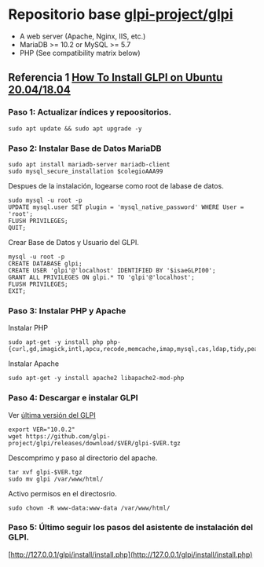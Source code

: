 # Repositorio base [glpi-project/glpi](https://github.com/glpi-project/glpi)

- A web server (Apache, Nginx, IIS, etc.)
- MariaDB >= 10.2 or MySQL >= 5.7
- PHP (See compatibility matrix below)


## Referencia 1 [How To Install GLPI on Ubuntu 20.04/18.04](https://computingforgeeks.com/how-to-install-glpi-on-ubuntu-linux/)

### Paso 1: Actualizar índices y repoositorios.
    
    sudo apt update && sudo apt upgrade -y

### Paso 2: Instalar Base de Datos MariaDB

    sudo apt install mariadb-server mariadb-client
    sudo mysql_secure_installation $colegioAAA99

Despues de la instalación, logearse como root de labase de datos.

    sudo mysql -u root -p
    UPDATE mysql.user SET plugin = 'mysql_native_password' WHERE User = 'root';
    FLUSH PRIVILEGES;
    QUIT;
    
Crear Base de Datos y Usuario del GLPI.

    mysql -u root -p
    CREATE DATABASE glpi;
    CREATE USER 'glpi'@'localhost' IDENTIFIED BY '$isaeGLPI00';
    GRANT ALL PRIVILEGES ON glpi.* TO 'glpi'@'localhost';
    FLUSH PRIVILEGES;
    EXIT;    

### Paso 3: Instalar PHP y Apache

Instalar PHP

    sudo apt-get -y install php php-{curl,gd,imagick,intl,apcu,recode,memcache,imap,mysql,cas,ldap,tidy,pear,xmlrpc,pspell,gettext,mbstring,json,iconv,xml,gd,xsl}

Instalar Apache  
    
    sudo apt-get -y install apache2 libapache2-mod-php

### Paso 4: Descargar e instalar GLPI

Ver [última versión del GLPI](https://glpi-project.org/downloads/) 
        
    export VER="10.0.2"
    wget https://github.com/glpi-project/glpi/releases/download/$VER/glpi-$VER.tgz

Descomprimo y paso al directorio del apache.   
    
    tar xvf glpi-$VER.tgz
    sudo mv glpi /var/www/html/
    
Activo permisos en el directosrio.

    sudo chown -R www-data:www-data /var/www/html/
       
### Paso 5: Último seguir los pasos del asistente de instalación del GLPI.

[http://127.0.0.1/glpi/install/install.php](http://127.0.0.1/glpi/install/install.php)

